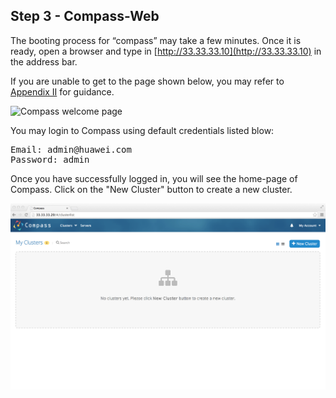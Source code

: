 <h2 id="step-three">Step 3 - Compass-Web</h2>

The booting process for “compass” may take a few minutes. Once it is ready, open a browser and type in [http://33.33.33.10](http://33.33.33.10) in the address bar. 

If you are unable to get to the page shown below, you may refer to <a href="#appendix2">Appendix II</a> for guidance.

![Compass welcome page](/img/appliance/3_login.png)

You may login to Compass using default credentials listed blow:

<pre>
Email: admin@huawei.com
Password: admin
</pre>

Once you have successfully logged in, you will see the home-page of Compass. Click on the "New Cluster" button to create a new cluster.

![Compass Home](/img/appliance/3_home.png)
